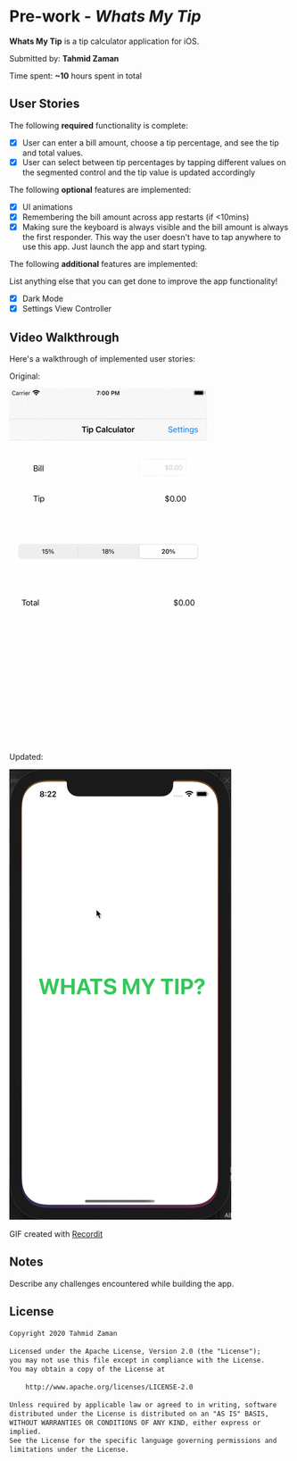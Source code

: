 # Pre-work - *Whats My Tip*

**Whats My Tip** is a tip calculator application for iOS.

Submitted by: **Tahmid Zaman**

Time spent: **~10** hours spent in total

## User Stories

The following **required** functionality is complete:

* [x] User can enter a bill amount, choose a tip percentage, and see the tip and total values.
* [x] User can select between tip percentages by tapping different values on the segmented control and the tip value is updated accordingly

The following **optional** features are implemented:

* [x] UI animations
* [x] Remembering the bill amount across app restarts (if <10mins)
* [x] Making sure the keyboard is always visible and the bill amount is always the first responder. This way the user doesn't have to tap anywhere to use this app. Just launch the app and start typing.
<!-- * [ ] Using locale-specific currency and currency thousands separators. -->

The following **additional** features are implemented:

List anything else that you can get done to improve the app functionality!
* [x] Dark Mode
* [x] Settings View Controller

## Video Walkthrough

Here's a walkthrough of implemented user stories:

Original:

![Image Walkthrough](./images/original.gif)

Updated: 

![Image Walkthrough](./images/2Update.gif)

GIF created with [Recordit](https://recordit.co/)

## Notes

Describe any challenges encountered while building the app.

 

## License

    Copyright 2020 Tahmid Zaman

    Licensed under the Apache License, Version 2.0 (the "License");
    you may not use this file except in compliance with the License.
    You may obtain a copy of the License at

        http://www.apache.org/licenses/LICENSE-2.0

    Unless required by applicable law or agreed to in writing, software
    distributed under the License is distributed on an "AS IS" BASIS,
    WITHOUT WARRANTIES OR CONDITIONS OF ANY KIND, either express or implied.
    See the License for the specific language governing permissions and
    limitations under the License.

